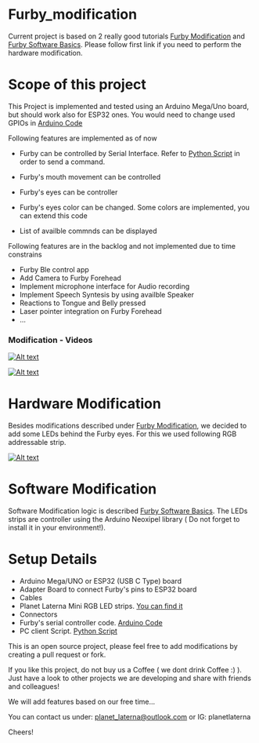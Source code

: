 # Furby_modification

Current project is based on 2 really good tutorials [Furby Modification](https://www.instructables.com/Control-a-Furby-with-Arduino-or-other-microcontrol/ "Furby HW Modification") and [Furby Software Basics](https://create.arduino.cc/projecthub/amurison718/furby-hacked-hot-wired-and-channeling-cartman-2de255 "Furby Software Basics"). Please follow first link if you need to perform the hardware modification.

# Scope of this project

This Project is implemented and tested using an Arduino Mega/Uno board, but should work also for ESP32 ones. You would need to change used GPIOs in [Arduino Code](https://github.com/monoapp3/furby_modification/blob/main/controller_no_rtos.ino/controller_no_rtos.ino.ino "Controller Code")


Following features are implemented as of now 

- Furby can be controlled by Serial Interface. Refer to [Python Script](https://github.com/monoapp3/furby_modification/blob/main/python_scripts/furby_controller.py "Code Send Commands") in order to send a command.

- Furby's mouth movement can be controlled
- Furby's eyes can be controller
- Furby's eyes color can be changed. Some colors are implemented, you can extend this code
- List of availble commnds can be displayed

Following features are in the backlog and not implemented due to time constrains

- Furby Ble control app
- Add Camera to Furby Forehead
- Implement microphone interface for Audio recording
- Implement Speech Syntesis by using availble Speaker
- Reactions to Tongue and Belly pressed
- Laser pointer integration on Furby Forehead
- ...

<h3>Modification - Videos</h3> 

[![Alt text](https://img.youtube.com/vi/D5H40X3DTLs/0.jpg)](https://www.youtube.com/watch?v=D5H40X3DTLs)

[![Alt text](https://img.youtube.com/vi/Y1GI48FS-ZM/0.jpg)](https://www.youtube.com/watch?v=Y1GI48FS-ZM)

# Hardware Modification
Besides modifications described under [Furby Modification](https://www.instructables.com/Control-a-Furby-with-Arduino-or-other-microcontrol/ "Furby HW Modification"), we decided to add some LEDs behind the Furby eyes. For this we used following RGB addressable strip.

[![Alt text](https://img.youtube.com/vi/Fh_xqPpOQJs/0.jpg)](https://www.youtube.com/watch?v=Fh_xqPpOQJs)

# Software Modification
Software Modification logic is described [Furby Software Basics](https://create.arduino.cc/projecthub/amurison718/furby-hacked-hot-wired-and-channeling-cartman-2de255 "Furby Software Basics"). The LEDs strips are controller using the Arduino Neoxipel library ( Do not forget to install it in your environment!).

# Setup Details

- Arduino Mega/UNO or ESP32 (USB C Type) board
- Adapter Board to connect Furby's pins to ESP32 board
- Cables
- Planet Laterna Mini RGB LED strips.
[You can find it](https://de.aliexpress.com/store/1100075030?spm=a2g0o.detail.1000007.1.37f5345aLXupDC "Thin LED Strip")
- Connectors
- Furby's serial controller code. [Arduino Code](https://github.com/monoapp3/furby_modification/blob/main/controller_no_rtos.ino/controller_no_rtos.ino.ino "Controller Code")
- PC client Script. [Python Script](https://github.com/monoapp3/furby_modification/blob/main/python_scripts/furby_controller.py "Code Send Commands")

This is an open source project, please feel free to add modifications by creating a pull request or fork.

If you like this project, do not buy us a Coffee (  we dont drink Coffee :) ). Just have a look to other projects we are developing and share with friends and colleagues!

We will add features based on our free time... 

You can contact us under:
planet_laterna@outlook.com
or
IG: planetlaterna

Cheers!
